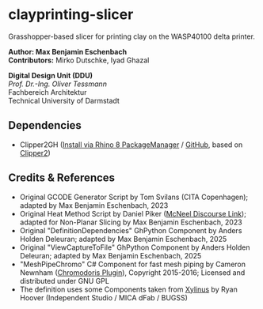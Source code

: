# clayprinting-slicer
Grasshopper-based slicer for printing clay on the WASP40100 delta printer.

**Author: Max Benjamin Eschenbach**  
**Contributors:** Mirko Dutschke, Iyad Ghazal  

**Digital Design Unit (DDU)**  
*Prof. Dr.-Ing. Oliver Tessmann*  
Fachbereich Architektur  
Technical University of Darmstadt  

## Dependencies

- Clipper2GH ([Install via Rhino 8 PackageManager](rhino8://package/search?name=Clipper2) / [GitHub](https://github.com/seghier/Clipper2GH), based on [Clipper2](https://github.com/AngusJohnson/Clipper2))

## Credits & References

- Original GCODE Generator Script by Tom Svilans (CITA Copenhagen); adapted by Max Benjamin Eschenbach, 2023
- Original Heat Method Script by Daniel Piker ([McNeel Discourse Link](https://discourse.mcneel.com/t/heat-method/105135)); adapted for Non-Planar Slicing by Max Benjamin Eschenbach, 2023
- Original "DefinitionDependencies" GhPython Component by Anders Holden Deleuran; adapted by Max Benjamin Eschenbach, 2025
- Original "ViewCaptureToFile" GhPython Component by Anders Holden Deleuran; adapted by Max Benjamin Eschenbach, 2025
- "MeshPipeChromo" C# Component for fast mesh piping by Cameron Newnham ([Chromodoris Plugin](https://github.com/camnewnham/ChromodorisGH)), Copyright 2015-2016; Licensed and distributed under GNU GPL
- The definition uses some Components taken from [Xylinus](https://www.food4rhino.com/en/app/xylinus-novel-control-3d-printing#) by Ryan Hoover (Independent Studio / MICA dFab / BUGSS)

